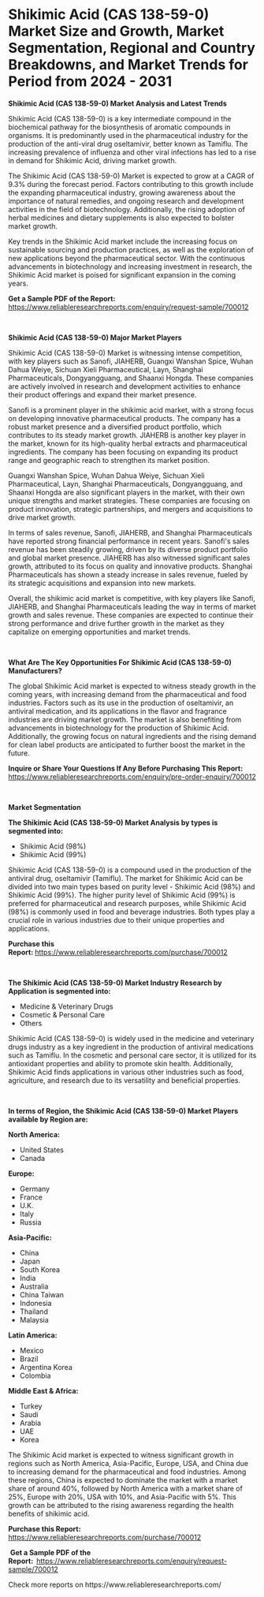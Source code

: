 <p><h1>Shikimic Acid (CAS 138-59-0) Market Size and Growth, Market Segmentation, Regional and Country Breakdowns, and Market Trends for Period from 2024 -  2031</h1></p><p><strong>Shikimic Acid (CAS 138-59-0) Market Analysis and Latest Trends</strong></p>
<p><p>Shikimic Acid (CAS 138-59-0) is a key intermediate compound in the biochemical pathway for the biosynthesis of aromatic compounds in organisms. It is predominantly used in the pharmaceutical industry for the production of the anti-viral drug oseltamivir, better known as Tamiflu. The increasing prevalence of influenza and other viral infections has led to a rise in demand for Shikimic Acid, driving market growth.</p><p>The Shikimic Acid (CAS 138-59-0) Market is expected to grow at a CAGR of 9.3% during the forecast period. Factors contributing to this growth include the expanding pharmaceutical industry, growing awareness about the importance of natural remedies, and ongoing research and development activities in the field of biotechnology. Additionally, the rising adoption of herbal medicines and dietary supplements is also expected to bolster market growth.</p><p>Key trends in the Shikimic Acid market include the increasing focus on sustainable sourcing and production practices, as well as the exploration of new applications beyond the pharmaceutical sector. With the continuous advancements in biotechnology and increasing investment in research, the Shikimic Acid market is poised for significant expansion in the coming years.</p></p>
<p><strong>Get a Sample PDF of the Report:&nbsp;</strong> <a href="https://www.reliableresearchreports.com/enquiry/request-sample/700012">https://www.reliableresearchreports.com/enquiry/request-sample/700012</a></p>
<p>&nbsp;</p>
<p><strong>Shikimic Acid (CAS 138-59-0) Major Market Players</strong></p>
<p><p>Shikimic Acid (CAS 138-59-0) Market is witnessing intense competition, with key players such as Sanofi, JIAHERB, Guangxi Wanshan Spice, Wuhan Dahua Weiye, Sichuan Xieli Pharmaceutical, Layn, Shanghai Pharmaceuticals, Dongyangguang, and Shaanxi Hongda. These companies are actively involved in research and development activities to enhance their product offerings and expand their market presence.</p><p>Sanofi is a prominent player in the shikimic acid market, with a strong focus on developing innovative pharmaceutical products. The company has a robust market presence and a diversified product portfolio, which contributes to its steady market growth. JIAHERB is another key player in the market, known for its high-quality herbal extracts and pharmaceutical ingredients. The company has been focusing on expanding its product range and geographic reach to strengthen its market position.</p><p>Guangxi Wanshan Spice, Wuhan Dahua Weiye, Sichuan Xieli Pharmaceutical, Layn, Shanghai Pharmaceuticals, Dongyangguang, and Shaanxi Hongda are also significant players in the market, with their own unique strengths and market strategies. These companies are focusing on product innovation, strategic partnerships, and mergers and acquisitions to drive market growth.</p><p>In terms of sales revenue, Sanofi, JIAHERB, and Shanghai Pharmaceuticals have reported strong financial performance in recent years. Sanofi's sales revenue has been steadily growing, driven by its diverse product portfolio and global market presence. JIAHERB has also witnessed significant sales growth, attributed to its focus on quality and innovative products. Shanghai Pharmaceuticals has shown a steady increase in sales revenue, fueled by its strategic acquisitions and expansion into new markets.</p><p>Overall, the shikimic acid market is competitive, with key players like Sanofi, JIAHERB, and Shanghai Pharmaceuticals leading the way in terms of market growth and sales revenue. These companies are expected to continue their strong performance and drive further growth in the market as they capitalize on emerging opportunities and market trends.</p></p>
<p>&nbsp;</p>
<p><strong>What Are The Key Opportunities For Shikimic Acid (CAS 138-59-0) Manufacturers?</strong></p>
<p><p>The global Shikimic Acid market is expected to witness steady growth in the coming years, with increasing demand from the pharmaceutical and food industries. Factors such as its use in the production of oseltamivir, an antiviral medication, and its applications in the flavor and fragrance industries are driving market growth. The market is also benefiting from advancements in biotechnology for the production of Shikimic Acid. Additionally, the growing focus on natural ingredients and the rising demand for clean label products are anticipated to further boost the market in the future.</p></p>
<p><strong>Inquire or Share Your Questions If Any Before Purchasing This Report:</strong> <a href="https://www.reliableresearchreports.com/enquiry/pre-order-enquiry/700012">https://www.reliableresearchreports.com/enquiry/pre-order-enquiry/700012</a></p>
<p>&nbsp;</p>
<p><strong>Market Segmentation</strong></p>
<p><strong>The Shikimic Acid (CAS 138-59-0) Market Analysis by types is segmented into:</strong></p>
<p><ul><li>Shikimic Acid (98%)</li><li>Shikimic Acid (99%)</li></ul></p>
<p><p>Shikimic Acid (CAS 138-59-0) is a compound used in the production of the antiviral drug, oseltamivir (Tamiflu). The market for Shikimic Acid can be divided into two main types based on purity level - Shikimic Acid (98%) and Shikimic Acid (99%). The higher purity level of Shikimic Acid (99%) is preferred for pharmaceutical and research purposes, while Shikimic Acid (98%) is commonly used in food and beverage industries. Both types play a crucial role in various industries due to their unique properties and applications.</p></p>
<p><strong>Purchase this Report:&nbsp;</strong><a href="https://www.reliableresearchreports.com/purchase/700012">https://www.reliableresearchreports.com/purchase/700012</a></p>
<p>&nbsp;</p>
<p><strong>The Shikimic Acid (CAS 138-59-0) Market Industry Research by Application is segmented into:</strong></p>
<p><ul><li>Medicine & Veterinary Drugs</li><li>Cosmetic & Personal Care</li><li>Others</li></ul></p>
<p><p>Shikimic Acid (CAS 138-59-0) is widely used in the medicine and veterinary drugs industry as a key ingredient in the production of antiviral medications such as Tamiflu. In the cosmetic and personal care sector, it is utilized for its antioxidant properties and ability to promote skin health. Additionally, Shikimic Acid finds applications in various other industries such as food, agriculture, and research due to its versatility and beneficial properties.</p></p>
<p>&nbsp;</p>
<p><strong>In terms of Region, the Shikimic Acid (CAS 138-59-0) Market Players available by Region are:</strong></p>
<p>
    <p> <strong> North America: </strong>
        <ul>
            <li>United States</li>
            <li>Canada</li>
        </ul>
        </p> 
    <p> <strong> Europe: </strong>
        <ul>
            <li>Germany</li>
            <li>France</li>
            <li>U.K.</li>
            <li>Italy</li>
            <li>Russia</li>
        </ul>
        </p> 
    <p> <strong> Asia-Pacific: </strong>
        <ul>
            <li>China</li>
            <li>Japan</li>
            <li>South Korea</li>
            <li>India</li>
            <li>Australia</li>
            <li>China Taiwan</li>
            <li>Indonesia</li>
            <li>Thailand</li>
            <li>Malaysia</li>
        </ul>
        </p> 
    <p> <strong> Latin America: </strong>
        <ul>
            <li>Mexico</li>
            <li>Brazil</li>
            <li>Argentina Korea</li>
            <li>Colombia</li>
        </ul>
        </p> 
    <p> <strong> Middle East & Africa: </strong>
        <ul>
            <li>Turkey</li>
            <li>Saudi</li>
            <li>Arabia</li>
            <li>UAE</li>
            <li>Korea</li>
        </ul>
    </p>
    </p>
<p><p>The Shikimic Acid market is expected to witness significant growth in regions such as North America, Asia-Pacific, Europe, USA, and China due to increasing demand for the pharmaceutical and food industries. Among these regions, China is expected to dominate the market with a market share of around 40%, followed by North America with a market share of 25%, Europe with 20%, USA with 10%, and Asia-Pacific with 5%. This growth can be attributed to the rising awareness regarding the health benefits of shikimic acid.</p></p>
<p><strong>Purchase this Report: </strong><a href="https://www.reliableresearchreports.com/purchase/700012">https://www.reliableresearchreports.com/purchase/700012</a></p>
<p>&nbsp;<strong>Get a Sample PDF of the Report:&nbsp;&nbsp;</strong><a href="https://www.reliableresearchreports.com/enquiry/request-sample/700012">https://www.reliableresearchreports.com/enquiry/request-sample/700012</a></p>
<p><strong></strong></p>
<p>Check more reports on https://www.reliableresearchreports.com/</p>